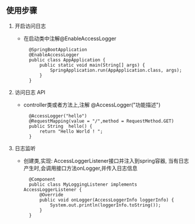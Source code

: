 ## 使用步骤

1. 开启访问日志
    * 在启动类中注解@EnableAccessLogger
    
            @SpringBootApplication
            @EnableAccessLogger
            public class AppApplication {
                public static void main(String[] args) {
                    SpringApplication.run(AppApplication.class, args);
                }	
            }
2. 访问日志 API

    * controller类或者方法上,注解 @AccessLogger("功能描述")
    
            @AccessLogger("hello")
            @RequestMapping(value = "/",method = RequestMethod.GET)
            public String  hello() {
                return "Hello World ! ";
            }        
    
3. 日志监听

    * 创建类,实现: AccessLoggerListener接口并注入到spring容器, 当有日志产生时,会调用接口方法onLogger,并传入日志信息
    
            @Component
            public class MyLoggingListener implements AccessLoggerListener {
                @Override
                public void onLogger(AccessLoggerInfo loggerInfo) {
                    System.out.println(loggerInfo.toString());
                }
            }
    